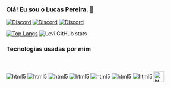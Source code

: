 ### Olá! Eu sou o Lucas Pereira. 👋

[![Discord](https://img.shields.io/badge/LinkedIn-0077B5?style=for-the-badge&logo=linkedin&logoColor=white)]([https://www.linkedin.com/in/lucas-pereira-53210824a/])
[![Discord](https://img.shields.io/badge/Discord-7289DA?style=for-the-badge&logo=discord&logoColor=white)](https://discord.com/channels/@lucas.pereira#1251)
[![Discord](https://img.shields.io/badge/WhatsApp-25D366?style=for-the-badge&logo=whatsapp&logoColor=white)](https://api.whatsapp.com/send/?phone=%2B5575988636884)

[![Top Langs](https://github-readme-stats.vercel.app/api/top-langs/?username=lucas-s-p)](https://github.com/anuraghazra/github-readme-stats)
![Levi GitHub stats](https://github-readme-stats.vercel.app/api?username=lucas-s-p&show_icons=true&theme=dracula)

### Tecnologias usadas por mim
<div style="display: inline_block"><br></br>
  <img align="center" alt="html5" src="https://img.shields.io/badge/JavaScript-F7DF1E?style=for-the-badge&logo=javascript&logoColor=black"/>
  <img align="center" alt="html5" src="https://img.shields.io/badge/Python-14354C?style=for-the-badge&logo=python&logoColor=white"/>
  <img align="center" alt="html5" src="https://img.shields.io/badge/Java-ED8B00?style=for-the-badge&logo=java&logoColor=white"/>
  <img align="center" alt="html5" src="https://img.shields.io/badge/React-20232A?style=for-the-badge&logo=react&logoColor=61DAFB"/>
  <img align="center" alt="html5" src="https://img.shields.io/badge/React_Native-20232A?style=for-the-badge&logo=react&logoColor=61DAFB"/>
  <img align="center" alt="html5" src="https://img.shields.io/badge/HTML-239120?style=for-the-badge&logo=html5&logoColor=white"/>
  <img align="center" alt="html5" src="https://img.shields.io/badge/CSS-239120?&style=for-the-badge&logo=css3&logoColor=white"/>
  <img align="center" alt="html5" src="https://blogs.sw.siemens.com/wp-content/uploads/sites/54/2018/02/systemverilog-logo.jpg" height="28px"/>
</div>
